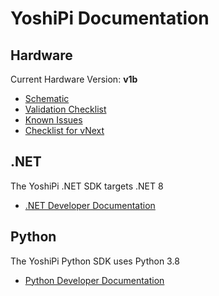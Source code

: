 # YoshiPi Documentation

## Hardware

Current Hardware Version: **v1b**

- [Schematic](Hardware/v1b/Schematic_YoshiPi_v1b.pdf)
- [Validation Checklist](Hardware/v1b/v1b-validation.md)
- [Known Issues](Hardware/v1b/v1b-known-issues.md)
- [Checklist for vNext](Hardware/v1c/v1c-checklist.md)

## .NET

The YoshiPi .NET SDK targets .NET 8

- [.NET Developer Documentation](dotnet/dotnet.md)

## Python

The YoshiPi Python SDK uses Python 3.8

- [Python Developer Documentation](python/python.md)
